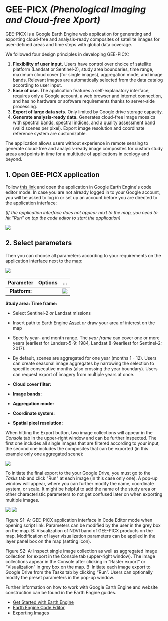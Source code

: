 # GEE-PICX *(Phenological Imaging and Cloud-free Xport)*

GEE-PICX is a Google Earth Engine web application for generating and exporting cloud-free and analysis-ready composites of satellite images for user-defined areas and time steps with global data coverage. 

We followed four design principles in developing GEE-PICX:
1. **Flexibility of user input.** Users have control over choice of satellite platform (Landsat or Sentinel-2), study area boundaries, time range, maximum cloud cover (for single images), aggregation mode, and image bands. Relevant images are automatically selected from the data catalog according to user input.
2. **Ease of use.** The application features a self-explanatory interface, requires only a Google account, a web browser and internet connection, and has no hardware or software requirements thanks to server-side processing.
3. **Export of large data sets.** Only limited by Google drive storage capacity.
4. **Generate analysis-ready data.** Generates cloud-free image mosaics with spectral bands, spectral indices, and a quality assessment band (valid scenes per pixel). Export image resolution and coordinate reference system are customizable.

The application allows users without experience in remote sensing to generate cloud-free and analysis-ready image composites for custom study areas and points in time for a multitude of applications in ecology and beyond.

 
## 1. Open GEE-PICX application

Follow [this link](https://code.earthengine.google.com/ccfd3131bf258087a4027d2c4539c1e5) and open the application in Google Earth Engine's code editor mode. In case you are not already logged in to your Google account, you will be asked to log in or set up an account before you are directed to the application interface:

*(If the application interface does not appear next to the map, you need to hit "Run" on top the code editor to start the application)*

<img src="https://github.com/Luisa-del/GEE-PICX/blob/main/img/1_open_app.PNG">

## 2. Select parameters

Then you can choose all parameters according to your requirements on the application interface next to the map:

<img src="https://github.com/Luisa-del/GEE-PICX/blob/main/img/2_choose_parameters.PNG">



**Parameter**               |  **Options**                         | ...
:---------------------------------:|:------------------------------------:|:------------------------:
**Platform:**           |                  | ![](https://...Ocean.png)
**Study area:**
**Time frame:**



*  Select Sentinel-2 *or* Landsat missions
*  Insert path to Earth Engine [Asset](https://developers.google.com/earth-engine/guides/asset_manager) *or* draw your area of interest on the map
*  Specify year- and month range. The *year frame* can cover one or more years (earliest for Landsat-5-9: 1984, Landsat 8-9earliest for Sentinel-2: 2017).
* By default, scenes are aggregated for one year (months 1 - 12). Users can create seasonal image aggregates by narrowing the selection to specific consecutive months (also crossing the year boundary). Users can request export of imagery from multiple years at once.

* **Cloud cover filter:**
* **Image bands:**
* **Aggregation mode:**
* **Coordinate system:**
* **Spatial pixel resolution:**



When hitting the Export button, two image collections will appear in the *Console* tab in the upper-right window and can be further inspected. The first one includes all single images that are filtered according to your input, the second one includes the composites that can be exported (in this example only one aggregated scene):

<img src="https://github.com/Luisa-del/GEE-PICX/blob/main/img/3_choose_parameters.PNG">

To initiate the final export to the your Google Drive, you must go to the *Tasks* tab and click "Run" at each image (in this case only one). A pop-up window will appear, where you can further modify the name, coordinate system, or scale. It might be helpful to add the name of the study area or other characteristic parameters to not get confused later on when exporting multiple images. 


<img src="https://github.com/Luisa-del/GEE-PICX/blob/main/img/4_export.PNG">



<img src="https://github.com/Luisa-del/GEE-PICX/blob/main/img/5_visualization.PNG">









Figure S1: A: GEE-PICX application interface in Code Editor mode when opening script link. Parameters can be modified by the user in the grey box on the map. B: Visualization of NDVI band of GEE-PICX products on the map. Modification of layer visualization parameters can be applied in the layer panel box on the map (setting icon).

Figure S2: A: Inspect single image collection as well as aggregated image collection for export in the Console tab (upper-right window). The image collections appear in the Console after clicking in “Raster export” or “Visualization” in grey box on the map. B: Initiate each image export to Google Drive from the Tasks tab by clicking “Run”. Users can optionally modify the preset parameters in the pop-up window.




Further information on how to work with Google Earth Engine and website construction can be found in the Earth Engine guides.
* [Get Started with Earth Engine](https://developers.google.com/earth-engine/guides/getstarted)
* [Earth Engine Code Editor](https://developers.google.com/earth-engine/guides/playground)
* [Exporting Images](https://developers.google.com/earth-engine/guides/exporting_images)
